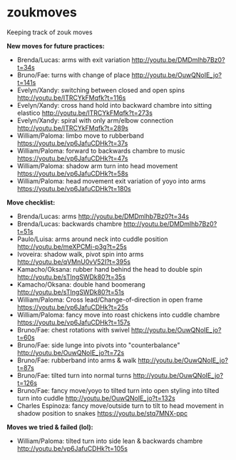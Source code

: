 # zoukmoves
Keeping track of zouk moves

**New moves for future practices:**
- Brenda/Lucas: arms with exit variation http://youtu.be/DMDmlhb7Bz0?t=34s 
- Bruno/Fae: turns with change of place http://youtu.be/OuwQNoIE_jo?t=141s
- Evelyn/Xandy: switching between closed and open spins http://youtu.be/ITRCYkFMqfk?t=116s
- Evelyn/Xandy: cross hand hold into backward chambre into sitting elastico http://youtu.be/ITRCYkFMqfk?t=273s
- Evelyn/Xandy: spiral with only arm/elbow connection http://youtu.be/ITRCYkFMqfk?t=289s
- William/Paloma: limbo move to rubberband https://youtu.be/vp6JafuCDHk?t=37s
- William/Paloma: forward to backwards chambre to music https://youtu.be/vp6JafuCDHk?t=47s
- William/Paloma: shadow arm turn into head movement https://youtu.be/vp6JafuCDHk?t=58s
- William/Paloma: head movement exit variation of yoyo into arms https://youtu.be/vp6JafuCDHk?t=180s

**Move checklist:**
- Brenda/Lucas: arms http://youtu.be/DMDmlhb7Bz0?t=34s
- Brenda/Lucas: backwards chambre http://youtu.be/DMDmlhb7Bz0?t=51s
- Paulo/Luisa: arms around neck into cuddle position http://youtu.be/meXPCMi-p3g?t=25s
- Ivoveira: shadow walk, pivot spin into arms http://youtu.be/qVMnU0vV52I?t=395s
- Kamacho/Oksana: rubber hand behind the head to double spin http://youtu.be/sTIngSWDk80?t=35s
- Kamacho/Oksana: double hand boomerang http://youtu.be/sTIngSWDk80?t=51s
- William/Paloma: Cross lead/Change-of-direction in open frame https://youtu.be/vp6JafuCDHk?t=25s
- William/Paloma: fancy move into roast chickens into cuddle chambre https://youtu.be/vp6JafuCDHk?t=157s
- Bruno/Fae: chest rotations with swivel http://youtu.be/OuwQNoIE_jo?t=60s
- Bruno/Fae: side lunge into pivots into "counterbalance" http://youtu.be/OuwQNoIE_jo?t=72s
- Bruno/Fae: rubberband into arms & walk http://youtu.be/OuwQNoIE_jo?t=87s
- Bruno/Fae: tilted turn into normal turns http://youtu.be/OuwQNoIE_jo?t=126s
- Bruno/Fae: fancy move/yoyo to tilted turn into open styling into tilted turn into cuddle http://youtu.be/OuwQNoIE_jo?t=132s
- Charles Espinoza: fancy move/outside turn to tilt to head movement in shadow position to snakes https://youtu.be/stq7MNX-ppc

**Moves we tried & failed (lol):**
- William/Paloma: tilted turn into side lean & backwards chambre http://youtu.be/vp6JafuCDHk?t=105s
